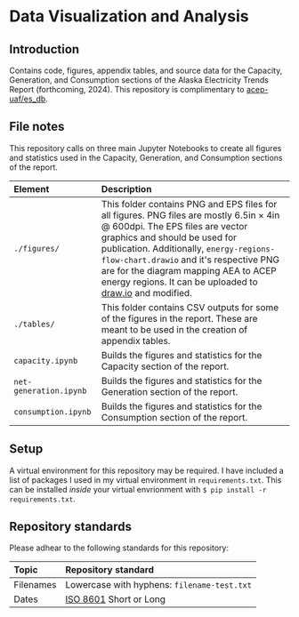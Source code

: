 # Data Visualization and Analysis

## Introduction
Contains code, figures, appendix tables, and source data for the Capacity, Generation, and Consumption sections of the Alaska Electricity Trends Report (forthcoming, 2024). This repository is complimentary to [acep-uaf/es_db](https://github.com/acep-uaf/es_db).

## File notes
This repository calls on three main Jupyter Notebooks to create all figures and statistics used in the Capacity, Generation, and Consumption sections of the report.

|Element|Description|
|:-|:-|
|`./figures/` | This folder contains PNG and EPS files for all figures. PNG files are mostly 6.5in $\times$ 4in @ 600dpi. The EPS files are vector graphics and should be used for publication. Additionally, `energy-regions-flow-chart.drawio` and it's respective PNG are for the diagram mapping AEA to ACEP energy regions. It can be uploaded to [draw.io](draw.io) and modified.|
| `./tables/`| This folder contains CSV outputs for some of the figures in the report. These are meant to be used in the creation of appendix tables. |
| `capacity.ipynb`| Builds the figures and statistics for the Capacity section of the report. |
|`net-generation.ipynb` | Builds the figures and statistics for the Generation section of the report. |
|`consumption.ipynb` | Builds the figures and statistics for the Consumption section of the report. |


## Setup

A virtual environment for this repository may be required. I have included a list of packages I used in my virtual environment in `requirements.txt`. This can be installed *inside* your virtual envrionment with `$ pip install -r requirements.txt`.

## Repository standards

Please adhear to the following standards for this repository:

| Topic | Repository standard |
|:-|:-|
|Filenames | Lowercase with hyphens: `filename-test.txt`|
| Dates | [ISO 8601](https://en.wikipedia.org/wiki/ISO_8601) Short or Long |


